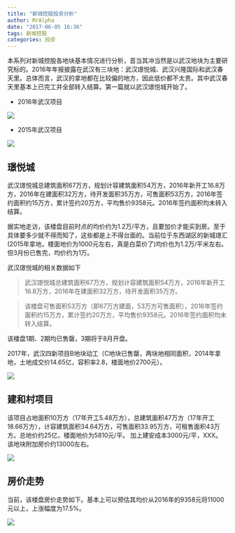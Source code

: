 ```yaml
---
title: "新城控股投资分析"
author: MrAlpha
date: "2017-06-05 16:36"
tags: 新城控股
categories: 投资
---
```


本系列对新城控股各地块基本情况进行分析，首当其冲当然是以武汉地块为主要研究标的。2016年年报披露在武汉有三块地：武汉璟悦城、武汉兴隆国际和武汉春天里。总体而言，武汉的拿地都在比较偏的地方，因此低价都不太贵。其中武汉春天里基本上已完工并全部转入结算。第一篇就以武汉璟悦城开始了。

- 2016年武汉项目

![](http://7xonmk.com1.z0.glb.clouddn.com/2017-06-05_16-45-54.jpg)

- 2015年武汉项目

![](http://7xonmk.com1.z0.glb.clouddn.com/2017-06-05_17-13-45.jpg)

## 璟悦城

武汉璟悦城总建筑面积67万方，规划计容建筑面积54万方，2016年新开工16.8万方，2016年在建面积32万方，待开发面积35万方，可售面积53万方，2016年签约面积约15万方，累计签约20万方，平均售价9358元。2016年签约面积均未转入结算。

据实地走访，该楼盘目前时点的均价约为1.2万/平方，且要加价才能买到房。至于具体要多少就不得而知了，这些都是上不得台面的。当前位于东西湖区的新城璟汇(2015年拿地，楼面地价为1000元左右，真是白菜价了)均价也为1.2万/平米左右。但3月份已售完，均价约为1万。

武汉璟悦城的相关数据如下

> 武汉璟悦城总建筑面积67万方，规划计容建筑面积54万方，2016年新开工16.8万方，2016年在建面积32万方，待开发面积35万方。

> 该楼盘可售面积53万方（即67万方建面，53万方可售面积），2016年签约面积约15万方，累计签约20万方，平均售价9358元。2016年签约面积均未转入结算。

该楼盘1期、2期均已售罄，3期将于8月开盘。

2017年，武汉四新项目B地块动工（C地块已售罄，两块地相同面积，2014年拿地，土地成交价14.65亿，容积率2.8，楼面地价2700元）。

![](http://7xonmk.com1.z0.glb.clouddn.com/58ace9672cb93.png)

## 建和村项目

该项目占地面积10万方（17年开工5.48万方），总建筑面积47万方（17年开工18.66万方），计容建筑面积34.64万方，可售面积33.95万方，可租售面积43万方。总地价约25亿，楼面地价为5810元/平。
加上建安成本3000元/平，XXX。该地块附加房价约13000左右。

![](http://7xonmk.com1.z0.glb.clouddn.com/2017-07-04_17-01-08.jpg)


## 房价走势

当前，该楼盘房价走势如下。基本上可以预估其均价从2016年的9358元将11000元以上，上涨幅度为17.5%。

![](http://7xonmk.com1.z0.glb.clouddn.com/2017-06-05_17-02-16.jpg)
